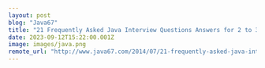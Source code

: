 ```yaml
---
layout: post
blog: "Java67"
title: "21 Frequently Asked Java Interview Questions Answers for 2 to 3 Years Experienced in 2023"
date: 2023-09-12T15:22:00.001Z
image: images/java.png
remote_url: "http://www.java67.com/2014/07/21-frequently-asked-java-interview-questions-answers.html"
---
```

